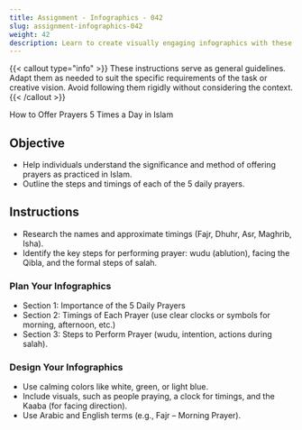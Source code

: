 ```yaml
---
title: Assignment - Infographics - 042
slug: assignment-infographics-042
weight: 42
description: Learn to create visually engaging infographics with these practical ICT assignments designed to enhance creativity, critical thinking, and digital communication skills. Perfect for mastering infographic tools and presenting complex ideas effectively.
---
```


{{< callout type="info" >}}
These instructions serve as general guidelines. Adapt them as needed to suit the specific requirements of the task or creative vision. Avoid following them rigidly without considering the context.
{{< /callout >}}


How to Offer Prayers 5 Times a Day in Islam

## Objective

- Help individuals understand the significance and method of offering prayers as practiced in Islam.
- Outline the steps and timings of each of the 5 daily prayers.

## Instructions

- Research the names and approximate timings (Fajr, Dhuhr, Asr, Maghrib, Isha).
- Identify the key steps for performing prayer: wudu (ablution), facing the Qibla, and the formal steps of salah.

### Plan Your Infographics

- Section 1: Importance of the 5 Daily Prayers
- Section 2: Timings of Each Prayer (use clear clocks or symbols for morning, afternoon, etc.)
- Section 3: Steps to Perform Prayer (wudu, intention, actions during salah).

### Design Your Infographics

- Use calming colors like white, green, or light blue.
- Include visuals, such as people praying, a clock for timings, and the Kaaba (for facing direction).
- Use Arabic and English terms (e.g., Fajr – Morning Prayer).


